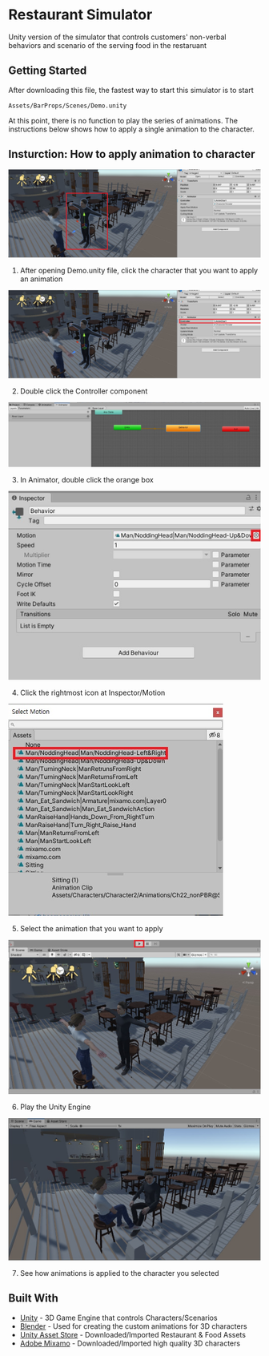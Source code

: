 # Restaurant Simulator

Unity version of the simulator that controls customers' non-verbal behaviors and scenario of the serving food in the restaruant

## Getting Started

After downloading this file, the fastest way to start this simulator is to start

```
Assets/BarProps/Scenes/Demo.unity
```

At this point, there is no function to play the series of animations. The instructions below shows how to apply a single animation to the character.

## Insturction: How to apply animation to character

![](Images/Instruction001.jpg)

1. After opening Demo.unity file, click the character that you want to apply an animation

![](Images/Instruction002.jpg)

2. Double click the Controller component

![](Images/Instruction003.jpg)

3. In Animator, double click the orange box

![](Images/Instruction004.jpg)

4. Click the rightmost icon at Inspector/Motion

![](Images/Instruction005.jpg)

5. Select the animation that you want to apply

![](Images/Instruction006.jpg)

6. Play the Unity Engine

![](Images/Instruction007.jpg)

7. See how animations is applied to the character you selected

## Built With

* [Unity](https://unity.com/) - 3D Game Engine that controls Characters/Scenarios
* [Blender](https://www.blender.org/) - Used for creating the custom animations for 3D characters
* [Unity Asset Store](https://assetstore.unity.com/) - Downloaded/Imported Restaurant & Food Assets
* [Adobe Mixamo](https://www.mixamo.com/) - Downloaded/Imported high quality 3D characters
